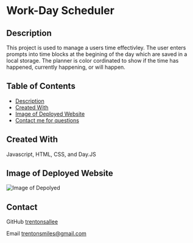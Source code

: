 # Work-Day Scheduler
 
## Description
This project is used to manage a users time effectivley. The user enters prompts into time blocks at the begining of the day which are saved in a local storage. The planner is color cordinated to show if the time has happened, currently happening, or will happen.

## Table of Contents
* [Description](#description)
* [Created With](#created)
* [Image of Deployed Website](#image)
* [Contact me for questions](#contact)

## Created With
Javascript, HTML, CSS, and Day.JS

## Image of Deployed Website
![Image of Depolyed](assets/work-day-image-deployed.jpeg)

## Contact

GitHub
[trentonsallee](https://GitHub.com/trentonsallee)

Email
trentonsmiles@gmail.com

